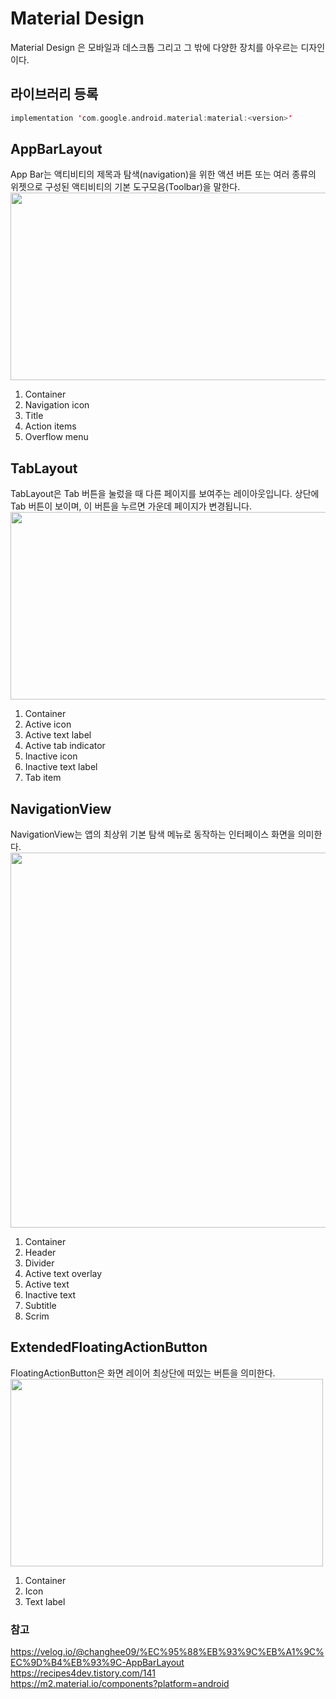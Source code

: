 # Material Design
Material Design 은 모바일과 데스크톱 그리고 그 밖에 다양한 장치를 아우르는 디자인이다.

## 라이브러리 등록
``` kotlin
implementation 'com.google.android.material:material:<version>'
```
## AppBarLayout
App Bar는 액티비티의 제목과 탐색(navigation)을 위한 액션 버튼 또는 여러 종류의 위젯으로 구성된 액티비티의 기본 도구모음(Toolbar)을 말한다.   
<img src = "https://user-images.githubusercontent.com/50148363/199925229-9cc3ae01-d595-4a68-8757-a49292552e77.png" width="900" height="300"/> 
1. Container
2. Navigation icon 
3. Title 
4. Action items 
5. Overflow menu 

## TabLayout
TabLayout은 Tab 버튼을 눌렀을 때 다른 페이지를 보여주는 레이아웃입니다. 상단에 Tab 버튼이 보이며, 이 버튼을 누르면 가운데 페이지가 변경됩니다.   
<img src = "https://user-images.githubusercontent.com/50148363/199925801-ee37cef4-f706-41a1-8721-463135364067.png" width="700" height="300"/> 
1. Container
2. Active icon 
3. Active text label 
4. Active tab indicator
5. Inactive icon 
6. Inactive text label 
7. Tab item

## NavigationView
NavigationView는 앱의 최상위 기본 탐색 메뉴로 동작하는 인터페이스 화면을 의미한다.
<img src = "https://user-images.githubusercontent.com/50148363/199932833-27980100-0cd3-4474-92a7-e7969c8c2426.png" width="600" height="600"/>
1. Container
2. Header 
3. Divider 
4. Active text overlay
5. Active text
6. Inactive text
7. Subtitle 
8. Scrim 

## ExtendedFloatingActionButton
FloatingActionButton은 화면 레이어 최상단에 떠있는 버튼을 의미한다.   
<img src = "https://user-images.githubusercontent.com/50148363/199936348-a8bc200d-5e4e-4316-8d94-76c0f17caab8.png" width="500" height="300"/>
1. Container
2. Icon
3. Text label


### 참고
https://velog.io/@changhee09/%EC%95%88%EB%93%9C%EB%A1%9C%EC%9D%B4%EB%93%9C-AppBarLayout   
https://recipes4dev.tistory.com/141   
https://m2.material.io/components?platform=android   


